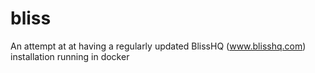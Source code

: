 # bliss
An attempt at at having a regularly updated BlissHQ (www.blisshq.com) installation running in docker
